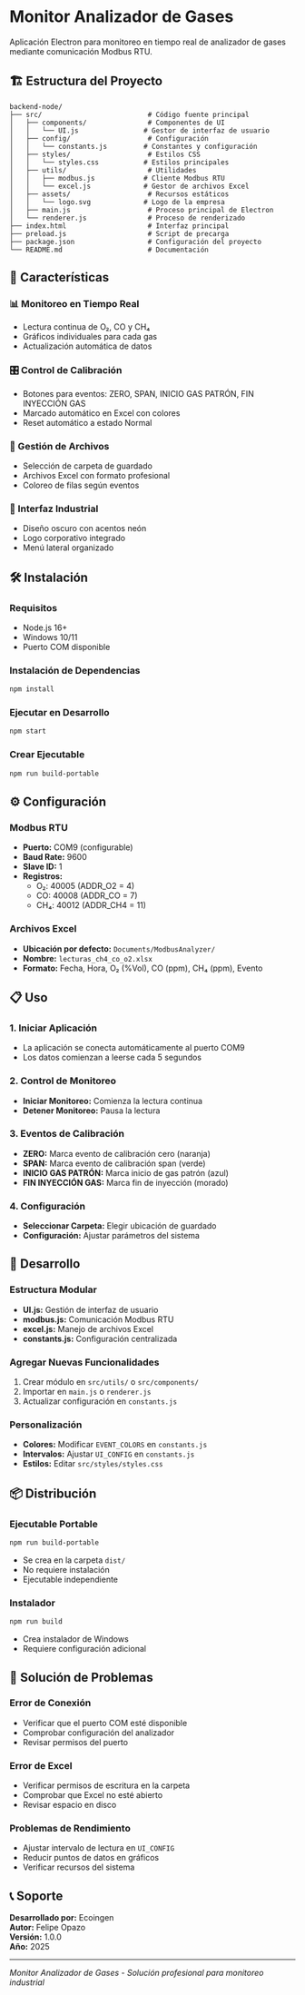 # Monitor Analizador de Gases

Aplicación Electron para monitoreo en tiempo real de analizador de gases mediante comunicación Modbus RTU.

## 🏗️ Estructura del Proyecto

```
backend-node/
├── src/                          # Código fuente principal
│   ├── components/               # Componentes de UI
│   │   └── UI.js                # Gestor de interfaz de usuario
│   ├── config/                   # Configuración
│   │   └── constants.js         # Constantes y configuración
│   ├── styles/                   # Estilos CSS
│   │   └── styles.css           # Estilos principales
│   ├── utils/                    # Utilidades
│   │   ├── modbus.js            # Cliente Modbus RTU
│   │   └── excel.js             # Gestor de archivos Excel
│   ├── assets/                   # Recursos estáticos
│   │   └── logo.svg             # Logo de la empresa
│   ├── main.js                   # Proceso principal de Electron
│   └── renderer.js               # Proceso de renderizado
├── index.html                    # Interfaz principal
├── preload.js                    # Script de precarga
├── package.json                  # Configuración del proyecto
└── README.md                     # Documentación
```

## 🚀 Características

### 📊 Monitoreo en Tiempo Real
- Lectura continua de O₂, CO y CH₄
- Gráficos individuales para cada gas
- Actualización automática de datos

### 🎛️ Control de Calibración
- Botones para eventos: ZERO, SPAN, INICIO GAS PATRÓN, FIN INYECCIÓN GAS
- Marcado automático en Excel con colores
- Reset automático a estado Normal

### 📁 Gestión de Archivos
- Selección de carpeta de guardado
- Archivos Excel con formato profesional
- Coloreo de filas según eventos

### 🎨 Interfaz Industrial
- Diseño oscuro con acentos neón
- Logo corporativo integrado
- Menú lateral organizado

## 🛠️ Instalación

### Requisitos
- Node.js 16+
- Windows 10/11
- Puerto COM disponible

### Instalación de Dependencias
```bash
npm install
```

### Ejecutar en Desarrollo
```bash
npm start
```

### Crear Ejecutable
```bash
npm run build-portable
```

## ⚙️ Configuración

### Modbus RTU
- **Puerto:** COM9 (configurable)
- **Baud Rate:** 9600
- **Slave ID:** 1
- **Registros:**
  - O₂: 40005 (ADDR_O2 = 4)
  - CO: 40008 (ADDR_CO = 7)
  - CH₄: 40012 (ADDR_CH4 = 11)

### Archivos Excel
- **Ubicación por defecto:** `Documents/ModbusAnalyzer/`
- **Nombre:** `lecturas_ch4_co_o2.xlsx`
- **Formato:** Fecha, Hora, O₂ (%Vol), CO (ppm), CH₄ (ppm), Evento

## 📋 Uso

### 1. Iniciar Aplicación
- La aplicación se conecta automáticamente al puerto COM9
- Los datos comienzan a leerse cada 5 segundos

### 2. Control de Monitoreo
- **Iniciar Monitoreo:** Comienza la lectura continua
- **Detener Monitoreo:** Pausa la lectura

### 3. Eventos de Calibración
- **ZERO:** Marca evento de calibración cero (naranja)
- **SPAN:** Marca evento de calibración span (verde)
- **INICIO GAS PATRÓN:** Marca inicio de gas patrón (azul)
- **FIN INYECCIÓN GAS:** Marca fin de inyección (morado)

### 4. Configuración
- **Seleccionar Carpeta:** Elegir ubicación de guardado
- **Configuración:** Ajustar parámetros del sistema

## 🔧 Desarrollo

### Estructura Modular
- **UI.js:** Gestión de interfaz de usuario
- **modbus.js:** Comunicación Modbus RTU
- **excel.js:** Manejo de archivos Excel
- **constants.js:** Configuración centralizada

### Agregar Nuevas Funcionalidades
1. Crear módulo en `src/utils/` o `src/components/`
2. Importar en `main.js` o `renderer.js`
3. Actualizar configuración en `constants.js`

### Personalización
- **Colores:** Modificar `EVENT_COLORS` en `constants.js`
- **Intervalos:** Ajustar `UI_CONFIG` en `constants.js`
- **Estilos:** Editar `src/styles/styles.css`

## 📦 Distribución

### Ejecutable Portable
```bash
npm run build-portable
```
- Se crea en la carpeta `dist/`
- No requiere instalación
- Ejecutable independiente

### Instalador
```bash
npm run build
```
- Crea instalador de Windows
- Requiere configuración adicional

## 🐛 Solución de Problemas

### Error de Conexión
- Verificar que el puerto COM esté disponible
- Comprobar configuración del analizador
- Revisar permisos del puerto

### Error de Excel
- Verificar permisos de escritura en la carpeta
- Comprobar que Excel no esté abierto
- Revisar espacio en disco

### Problemas de Rendimiento
- Ajustar intervalo de lectura en `UI_CONFIG`
- Reducir puntos de datos en gráficos
- Verificar recursos del sistema

## 📞 Soporte

**Desarrollado por:** Ecoingen  
**Autor:** Felipe Opazo  
**Versión:** 1.0.0  
**Año:** 2025

---

*Monitor Analizador de Gases - Solución profesional para monitoreo industrial*
